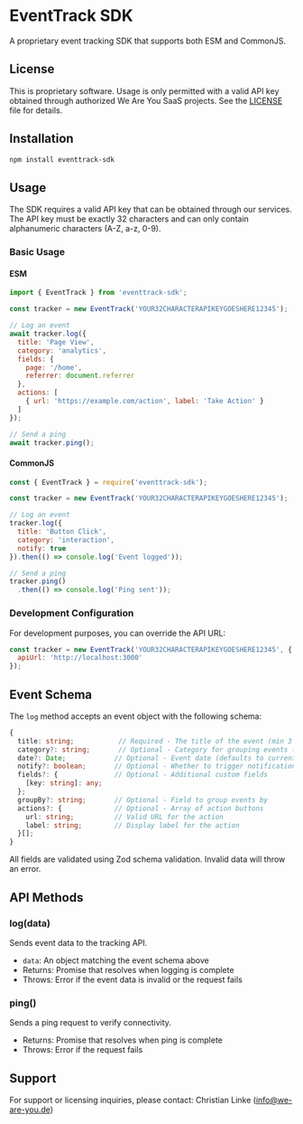 # EventTrack SDK

A proprietary event tracking SDK that supports both ESM and CommonJS.

## License

This is proprietary software. Usage is only permitted with a valid API key obtained through authorized We Are You SaaS projects. See the [LICENSE](LICENSE) file for details.

## Installation

```bash
npm install eventtrack-sdk
```

## Usage

The SDK requires a valid API key that can be obtained through our services. The API key must be exactly 32 characters and can only contain alphanumeric characters (A-Z, a-z, 0-9).

### Basic Usage

#### ESM
```javascript
import { EventTrack } from 'eventtrack-sdk';

const tracker = new EventTrack('YOUR32CHARACTERAPIKEYGOESHERE12345');

// Log an event
await tracker.log({
  title: 'Page View',
  category: 'analytics',
  fields: {
    page: '/home',
    referrer: document.referrer
  },
  actions: [
    { url: 'https://example.com/action', label: 'Take Action' }
  ]
});

// Send a ping
await tracker.ping();
```

#### CommonJS
```javascript
const { EventTrack } = require('eventtrack-sdk');

const tracker = new EventTrack('YOUR32CHARACTERAPIKEYGOESHERE12345');

// Log an event
tracker.log({
  title: 'Button Click',
  category: 'interaction',
  notify: true
}).then(() => console.log('Event logged'));

// Send a ping
tracker.ping()
  .then(() => console.log('Ping sent'));
```

### Development Configuration

For development purposes, you can override the API URL:

```javascript
const tracker = new EventTrack('YOUR32CHARACTERAPIKEYGOESHERE12345', {
  apiUrl: 'http://localhost:3000'
});
```

## Event Schema

The `log` method accepts an event object with the following schema:

```typescript
{
  title: string;           // Required - The title of the event (min 3 chars)
  category?: string;       // Optional - Category for grouping events (min 3 chars)
  date?: Date;            // Optional - Event date (defaults to current time)
  notify?: boolean;       // Optional - Whether to trigger notifications
  fields?: {              // Optional - Additional custom fields
    [key: string]: any;
  };
  groupBy?: string;       // Optional - Field to group events by
  actions?: {             // Optional - Array of action buttons
    url: string;          // Valid URL for the action
    label: string;        // Display label for the action
  }[];
}
```

All fields are validated using Zod schema validation. Invalid data will throw an error.

## API Methods

### log(data)
Sends event data to the tracking API.
- `data`: An object matching the event schema above
- Returns: Promise that resolves when logging is complete
- Throws: Error if the event data is invalid or the request fails

### ping()
Sends a ping request to verify connectivity.
- Returns: Promise that resolves when ping is complete
- Throws: Error if the request fails

## Support

For support or licensing inquiries, please contact:
Christian Linke (info@we-are-you.de)
